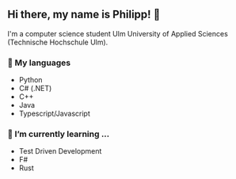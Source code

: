 ## Hi there, my name is Philipp! 👋

I'm a computer science student Ulm University of Applied Sciences (Technische Hochschule Ulm).

### 💬 My languages
* Python
* C# (.NET)
* C++
* Java
* Typescript/Javascript

### 🌱 I’m currently learning ...
* Test Driven Development
* F#
* Rust

<!--
**failipp/failipp** is a ✨ _special_ ✨ repository because its `README.md` (this file) appears on your GitHub profile.

Here are some ideas to get you started:

- 🔭 I’m currently working on ...
- 🌱 I’m currently learning ...
- 👯 I’m looking to collaborate on ...
- 🤔 I’m looking for help with ...
- 💬 Ask me about ...
- 📫 How to reach me: ...
- 😄 Pronouns: ...
- ⚡ Fun fact: ...
-->
